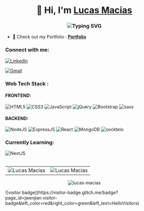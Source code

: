 <h1  align="center">👋 Hi, I'm <a  href="https://www.linkedin.com/in/l-macias"  target="_blank"> Lucas Macias </a></h1>

<h3  align="center">  <img  src="https://readme-typing-svg.herokuapp.com?font=VT323&size=28&pause=2000&color=0000FF&width=435&lines=Full+Stack+Developer+Jr+(MERN)"  alt="Typing SVG"  />  </h3>

- 💼 Check out my Portfolio : **<a href="https://https://github.com/l-macias?tab=repositories"  target="_blank">Portfolio</a>**

<h3  align="left">Connect with me:</h3>

<div  align="left">

<a   href="https://www.linkedin.com/in/l-macias"><img  alt="LinkedIn"  src="https://img.shields.io/badge/linkedin-%230077B5.svg?style=for-the-badge&logo=linkedin&logoColor=white"/></a>

<a  href="mailto:chueko@gmail.com"><img  alt="Gmail"  src="https://img.shields.io/badge/Gmail-D14836?style=for-the-badge&logo=gmail&logoColor=white"/></a>

</div>

<h3  align="left">Web Tech Stack :</h3>
<h4  align="left">FRONTEND:</h4>
 
<div  align="left">

<img  alt="HTML5"  src="https://img.shields.io/badge/html5-%23E34F26.svg?style=for-the-badge&logo=html5&logoColor=white"/>

<img  alt="CSS3"  src="https://img.shields.io/badge/css3-%231572B6.svg?style=for-the-badge&logo=css3&logoColor=white"/>

<img  alt="JavaScript"  src="https://img.shields.io/badge/javascript-%23323330.svg?style=for-the-badge&logo=javascript&logoColor=%23F7DF1E"/>

<img  alt="jQuery"  src="https://img.shields.io/badge/jquery-%230769AD.svg?style=for-the-badge&logo=jquery&logoColor=white"/>

<img  alt="Bootstrap"  src="https://img.shields.io/badge/bootstrap-%23563D7C.svg?style=for-the-badge&logo=bootstrap&logoColor=white"/>

<img  alt="sass"  src="https://img.shields.io/badge/Sass-CC6699?style=for-the-badge&logo=sass&logoColor=white"/>

<br>

<h4  align="left">BACKEND:</h4>

<img  alt="NodeJS"  src="https://img.shields.io/badge/node.js-%2343853D.svg?style=for-the-badge&logo=node-dot-js&logoColor=white"/>

<img  alt="ExpressJS"  src="https://img.shields.io/badge/Express.js-000000?style=for-the-badge&logo=express&logoColor=white"/>

<img  alt="React"  src="https://img.shields.io/badge/react-%2320232a.svg?style=for-the-badge&logo=react&logoColor=%2361DAFB"/>

<img  alt="MongoDB"  src ="https://img.shields.io/badge/MongoDB-4EA94B?style=for-the-badge&logo=mongodb&logoColor=white"/>

<img  alt="sockteio"  src="https://img.shields.io/badge/Socket.io-010101?&style=for-the-badge&logo=Socket.io&logoColor=white"/>

</div>

<h3  align="left">Currently Learning:</h3>

<div  align="left">

<img  alt="NextJS"  src="https://img.shields.io/badge/next.js-000000?style=for-the-badge&logo=nextdotjs&logoColor=white"/>

</div>

</div><br/>

<table>

<tr>

<td><img  src="https://github-readme-stats.vercel.app/api?username=l-macias&show_icons=true&theme=dark&locale=en"  alt="Lucas Macias"  /></td>

<td><img  src="https://github-readme-stats.vercel.app/api/top-langs?username=l-macias&show_icons=true&theme=dark&locale=en&layout=compact"  alt="Lucas Macias"  /></td>

</tr>

</table>

<div  align="center">

<p><img  align="center"  src="https://github-readme-streak-stats.herokuapp.com/?user=l-macias&theme=dark"  alt="lucas-macias"  /></p>

    


</div>
![visitor badge](https://visitor-badge.glitch.me/badge?page_id=jwenjian.visitor-badge&left_color=red&right_color=green&left_text=HelloVisitors)
